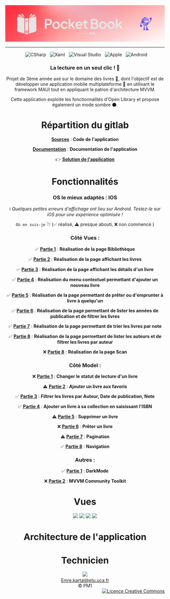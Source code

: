 <div align = center>

  <img src="Documentation/Images/Banner-PocketBook.png" />
    
---

&nbsp; ![CSharp](https://img.shields.io/badge/C%20Sharp-239120.svg?style=for-the-badge&logo=C-Sharp&logoColor=white)
&nbsp; ![Xaml](https://img.shields.io/badge/XAML-0C54C2.svg?style=for-the-badge&logo=XAML&logoColor=white)
&nbsp; ![Visual Studio](https://img.shields.io/badge/Visual%20Studio-5C2D91.svg?style=for-the-badge&logo=Visual-Studio&logoColor=white)
&nbsp; ![Apple](https://img.shields.io/badge/Apple-000000.svg?style=for-the-badge&logo=Apple&logoColor=white)
&nbsp; ![Android](https://img.shields.io/badge/Android-3DDC84.svg?style=for-the-badge&logo=Android&logoColor=white)

### La lecture en un seul clic ! :closed_book:

Projet de 3ème année axé sur le domaine des livres :bookmark:, dont l'objectif est de développer une application mobile multiplateforme :iphone: en utilisant le framework MAUI tout en appliquant le patron d'architecture MVVM.

Cette application exploite les fonctionnalités d'Open Library et propose également un mode sombre :new_moon:.

# Répartition du gitlab

[**Sources**](Sources) : **Code de l'application**

[**Documentation**](Documentation) : **Documentation de l'application**

👉 [**Solution de l'application**](Sources/PocketBook.sln)

# Fonctionnalités

### OS le mieux adaptés : IOS

:information_source: *Quelques petites erreurs d'affichage ont lieu sur Android. Testez-le sur iOS pour une expérience optimisée !*

```Où en suis-je``` :grey_question::grey_exclamation: (:white_check_mark: réalisé, :warning: presque abouti, :x: non commencé )

### Côté Vues :

:white_check_mark: [**Partie 1**](Sources/PocketBook/MainPage.xaml) : **Réalisation de la page Bibliothèque**

:white_check_mark: [**Partie 2**](Sources/PocketBook/Pages/BooksPage.xaml) : **Réalisation de la page affichant les livres**

:white_check_mark: [**Partie 3**](Sources/PocketBook/Pages/BookPage.xaml) : **Réalisation de la page affichant les détails d'un livre**

:white_check_mark: [**Partie 4**](Sources/PocketBook/Views/MenuView.xaml) : **Réalisation du menu contextuel permettant d'ajouter un nouveau livre**

:white_check_mark: [**Partie 5**](Sources/PocketBook/Pages/LoanPage.xaml) : **Réalisation de la page permettant de prêter ou d'emprunter à livre à quelqu'un**

:white_check_mark: [**Partie 6**](Sources/PocketBook/Pages/FilteringPage.xaml) : **Réalisation de la page permettant de lister les années de publication et de filtrer les livres**

:white_check_mark: [**Partie 7**](Sources/PocketBook/Pages/FilteringPage.xaml) : **Réalisation de la page permettant de trier les livres par note**

:white_check_mark: [**Partie 8**](Sources/PocketBook/Pages/FilteringPage.xaml) : **Réalisation de la page permettant de lister les auteurs et de filtrer les livres par auteur**

:x: [**Partie 8**](Sources/PocketBook/Pages/FilteringPage.xaml) : **Réalisation de la page Scan**

### Côté Model :

:x: [**Partie 1**]() : **Changer le statut de lecture d'un livre**

:warning: [**Partie 2**](Sources/ViewModel/ManagerVM.cs) : **Ajouter un livre aux favoris**

:white_check_mark: [**Partie 3**](Sources/ViewModel/ManagerVM.cs) : **Filtrer les livres par Auteur, Date de publication, Note**

:white_check_mark: [**Partie 4**](Sources/PocketBook/ViewModels/ScanMenuVM.cs) : **Ajouter un livre à sa collection en saisissant l'ISBN**

:warning: [**Partie 5**](Sources/ViewModel/ManagerVM.cs) : **Supprimer un livre**

:x: [**Partie 6**]() : **Prêter un livre**

:warning: [**Partie 7**](Sources/ViewModel/ManagerVM.cs) : **Pagination**

:white_check_mark: [**Partie 8**](Sources/PocketBook/ViewModels/NavigationVM.cs) : **Navigation**

### Autres :

:white_check_mark: [**Partie 1**](Sources/PocketBook/Resources/Styles/MyStyles.xaml) : **DarkMode**

:x: [**Partie 2**]() : **MVVM Community Toolkit**


# Vues

<img src="Documentation/Images/MainPage.png" width="200" >
<img src="Documentation/Images/AllPage.png" width="200" >
<img src="Documentation/Images/BookPage.png" width="200" >
<img src="Documentation/Images/AuthorPage.png" width="200" >

# Architecture de l'application


# Technicien 

<a href = "https://codefirst.iut.uca.fr/git/emre.kartal">
<img src="https://codefirst.iut.uca.fr/git/avatars/1ff65c9c5ab0e8c8883fb48adbcf972f?size=72" width="75" >
</br>
Emre.kartal@etu.uca.fr
</br>
</a>
© PM1

</div>

<div align = right>
<a rel="license" href="http://creativecommons.org/licenses/by-nc-nd/4.0/"><img alt="Licence Creative Commons" style="border-width:0" src="https://i.creativecommons.org/l/by-nc-nd/4.0/88x31.png" /></a>
<right>